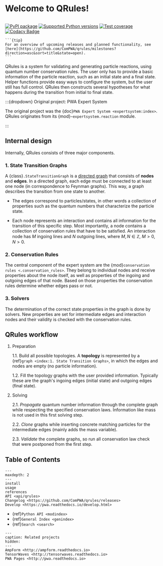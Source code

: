 # Welcome to QRules!

```{title} Welcome

```

[![PyPI package](https://badge.fury.io/py/qrules.svg)](https://pypi.org/project/qrules)
[![Supported Python versions](https://img.shields.io/pypi/pyversions/qrules)](https://pypi.org/project/qrules)
[![Test coverage](https://codecov.io/gh/ComPWA/qrules/branch/main/graph/badge.svg?token=PPRMC5E6SX)](https://codecov.io/gh/ComPWA/qrules)
[![Codacy Badge](https://api.codacy.com/project/badge/Grade/deeee5b9e2bb4b3daa655942c71e17da)](https://www.codacy.com/gh/ComPWA/qrules)

````{margin}
```{tip}
For an overview of upcoming releases and planned functionality, see
[here](https://github.com/ComPWA/qrules/milestones?direction=asc&sort=title&state=open).
```
````

QRules is a system for validating and generating particle reactions, using
quantum number conservation rules. The user only has to provide a basic
information of the particle reaction, such as an initial state and a final
state. Helper functions provide easy ways to configure the system, but the user
still has full control. QRules then constructs several hypotheses for what
happens during the transition from initial to final state.

:::{dropdown} Original project: PWA Expert System

The original project was the {doc}`PWA Expert System <expertsystem:index>`.
QRules originates from its {mod}`~expertsystem.reaction` module.

:::

## Internal design

Internally, QRules consists of three major components.

### 1. State Transition Graphs

A {class}`.StateTransitionGraph` is a
[directed graph](https://en.wikipedia.org/wiki/Directed_graph) that consists of
**nodes** and **edges**. In a directed graph, each edge must be connected to at
least one node (in correspondence to Feynman graphs). This way, a graph
describes the transition from one state to another.

- The edges correspond to particles/states, in other words a collection of
  properties such as the quantum numbers that characterize the particle state.

- Each node represents an interaction and contains all information for the
  transition of this specific step. Most importantly, a node contains a
  collection of conservation rules that have to be satisfied. An interaction
  node has $M$ ingoing lines and $N$ outgoing lines, where
  $M,N \in \mathbb{Z}$, $M > 0, N > 0$.

### 2. Conservation Rules

The central component of the expert system are the
{mod}`conservation rules <.conservation_rules>`. They belong to individual
nodes and receive properties about the node itself, as well as properties of
the ingoing and outgoing edges of that node. Based on those properties the
conservation rules determine whether edges pass or not.

### 3. Solvers

The determination of the correct state properties in the graph is done by
solvers. New properties are set for intermediate edges and interaction nodes
and their validity is checked with the conservation rules.

## QRules workflow

1. Preparation

   1.1. Build all possible topologies. A **topology** is represented by a
   {ref}`graph <index:1. State Transition Graphs>`, in which the edges and
   nodes are empty (no particle information).

   1.2. Fill the topology graphs with the user provided information. Typically
   these are the graph's ingoing edges (initial state) and outgoing edges
   (final state).

2. Solving

   2.1. _Propagate_ quantum number information through the complete graph while
   respecting the specified conservation laws. Information like mass is not
   used in this first solving step.

   2.2. _Clone_ graphs while inserting concrete matching particles for the
   intermediate edges (mainly adds the mass variable).

   2.3. _Validate_ the complete graphs, so run all conservation law check that
   were postponed from the first step.

## Table of Contents

```{toctree}
---
maxdepth: 2
---
install
usage
references
API <api/qrules>
Changelog <https://github.com/ComPWA/qrules/releases>
Develop <https://pwa.readthedocs.io/develop.html>
```

- {ref}`Python API <modindex>`
- {ref}`General Index <genindex>`
- {ref}`Search <search>`

```{toctree}
---
caption: Related projects
hidden:
---
AmpForm <http://ampform.readthedocs.io>
TensorWaves <http://tensorwaves.readthedocs.io>
PWA Pages <http://pwa.readthedocs.io>
```
